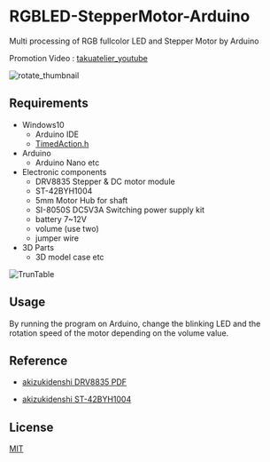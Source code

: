 # RGBLED-StepperMotor-Arduino
Multi processing of RGB fullcolor LED and Stepper Motor by Arduino

Promotion Video : [takuatelier_youtube](https://youtu.be/q2bUVsQHQiE)

![rotate_thumbnail](https://user-images.githubusercontent.com/71816798/116872765-6f072600-ac51-11eb-8eef-579a7365284b.png)

## Requirements
- Windows10
  - Arduino IDE
  - [TimedAction.h](https://playground.arduino.cc/Code/TimedAction/)
- Arduino 
	- Arduino Nano etc
- Electronic components
	- DRV8835 Stepper & DC motor module
	- ST-42BYH1004
  - 5mm Motor Hub for shaft
  - SI-8050S DC5V3A Switching power supply kit
  - battery 7~12V
  - volume (use two)
  - jumper wire 
- 3D Parts
  - 3D model case etc

![TrunTable](https://user-images.githubusercontent.com/71816798/116872768-70385300-ac51-11eb-953b-487fdef66c95.JPG)

## Usage
By running the program on Arduino, change the blinking LED and the rotation speed of the motor depending on the volume value.

## Reference

- [akizukidenshi DRV8835 PDF](https://akizukidenshi.com/download/ds/akizuki/AE-DRV8835-Ss.pdf)

- [akizukidenshi ST-42BYH1004](https://akizukidenshi.com/download/ds/mercurymotor/ST-42BYH1004-5013.pdf)

## License
[MIT](https://github.com/takuatelier/RGBLED-StepperMotor-Arduino/blob/main/LICENSE)
